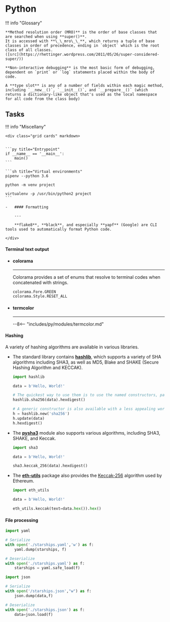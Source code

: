 # Python

!!! info "Glossary"

    **Method resolution order (MRO)** is the order of base classes that are searched when using **super()**. 
    It is accessed with **\_\_mro\_\_**, which returns a tuple of base classes in order of precedence, ending in `object` which is the root class of all classes.
    ([src](https://rhettinger.wordpress.com/2011/05/26/super-considered-super/))

    **Non-interactive debugging** is the most basic form of debugging, dependent on `print` or `log` statements placed within the body of code.

    A **type slot** is any of a number of fields within each magic method, including `__new__()`, `__init__()`, and `__prepare__()` (which returns a dictionary-like object that's used as the local namespace for all code from the class body)


## Tasks

!!! info "Miscellany"

    <div class="grid cards" markdown>


    ```py title="Entrypoint"
    if __name__ == '__main__':
        main()
    ```

    ```sh title="Virtual environments"
    pipenv --python 3.6

    python -m venv project

    virtualenv -p /usr/bin/python2 project
    ```

    -   #### Formatting

        ---

        **flake8**, **black**, and especially **yapf** (Google) are CLI tools used to automatically format Python code.

    </div>

#### Terminal text output

<div class="grid cards" markdown>

-   #### colorama

    ---

    Colorama provides a set of enums that resolve to terminal codes when concatenated with strings.

    ```py
    colorama.Fore.GREEN
    colorama.Style.RESET_ALL
    ```

-   #### termcolor

    ---

    --8<-- "includes/py/modules/termcolor.md"


</div>

#### Hashing

A variety of hashing algorithms are available in various libraries.

<div class="grid cards" markdown>

-   The standard library contains [**hashlib**](https://docs.python.org/3/library/hashlib.html), which supports a variety of SHA algorithms including SHA3, as well as MD5, Blake and SHAKE (Secure Hashing Algorithm and KECCAK).

    ```py title="hashlib"
    import hashlib

    data = b'Hello, World!'

    # The quickest way to use them is to use the named constructors, passing the text as binary.
    hashlib.sha256(data).hexdigest()

    # A generic constructor is also available with a less appealing workflow
    h = hashlib.new('sha256')
    h.update(data)
    h.hexdigest()
    ```


-   The [**pysha3**](https://pypi.python.org/pypi/pysha3) module also supports various algorithms, including SHA3, SHAKE, and Keccak.

    ```py
    import sha3

    data = b'Hello, World!'

    sha3.keccak_256(data).hexdigest()
    ```


-   The [**eth-utils**](https://pypi.org/project/eth-utils/) package also provides the [Keccak-256](https://wiki.rugdoc.io/docs/introduction-to-ethereums-keccak-256-algorithm/) algorithm used by Ethereum.


    ```py
    import eth_utils

    data = b'Hello, World!'

    eth_utils.keccak(text=data.hex()).hex()
    ```

</div>


#### File processing

<div class="grid cards" markdown>


```py hl_lines="6" title="YAML"
import yaml

# Serialize
with open('./starships.yaml','w') as f:
    yaml.dump(starships, f)

# Deserialize
with open('./starships.yaml') as f:
    starships = yaml.safe_load(f)
```

```py title="JSON"
import json

# Serialize
with open('/starships.json',"w") as f:
    json.dump(data,f)

# Deserialize
with open('./starships.json') as f:
    data=json.load(f)
```

</div>
